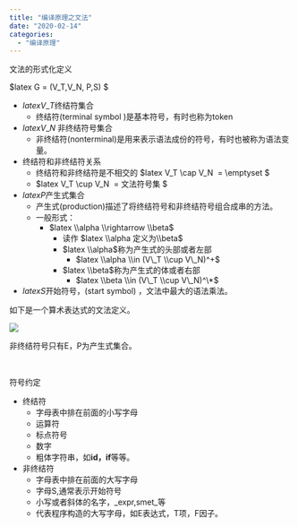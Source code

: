 ```yaml
---
title: "编译原理之文法"
date: "2020-02-14"
categories: 
  - "编译原理"
---
```


文法的形式化定义

$latex G = (V\_T,V\_N, P,S) $

- $latex V\_T$终结符集合
    - 终结符(terminal symbol )是基本符号，有时也称为token
- $latex V\_N$ 非终结符号集合
    - 非终结符(nonterminal)是用来表示语法成份的符号，有时也被称为语法变量。
- 终结符和非终结符关系
    - 终结符和非终结符是不相交的 $latex V\_T \\cap V\_N  = \\emptyset $
    - $latex V\_T \\cup V\_N  = 文法符号集 $
- $latex P$产生式集合
    - 产生式(production)描述了将终结符号和非终结符号组合成串的方法。
    - 一般形式：
        - $latex \\alpha \\rightarrow \\beta$
            - 读作 $latex \\alpha 定义为\\beta$
            - $latex \\alpha$称为产生式的头部或者左部
                - $latex \\alpha \\in (V\_T \\cup V\_N)^+$
            - $latex \\beta$称为产生式的体或者右部
                - $latex \\beta \\in (V\_T \\cup V\_N)^\*$
- $latex S$开始符号，(start symbol) ，文法中最大的语法乘法。

如下是一个算术表达式的文法定义。

[![](images/M@L7MJ3LH2HJQGF41H.png)](http://127.0.0.1/?attachment_id=3004)

非终结符号只有E，P为产生式集合。

 

符号约定

- 终结符
    - 字母表中排在前面的小写字母
    - 运算符
    - 标点符号
    - 数字
    - 粗体字符串，如**id，if**等等。
- 非终结符
    - 字母表中排在前面的大写字母
    - 字母S,通常表示开始符号
    - 小写或者斜体的名字，_expr,smet_等
    - 代表程序构造的大写字母，如E表达式，T项，F因子。
